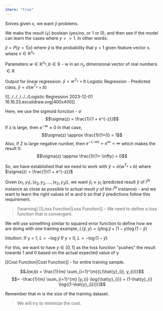 ```yaml
---
share: "true"
---
```


Solves $\text{given x, we want } \hat{y}$ problems. 

We make the result (`y`) boolean (yes/no, or 1 or 0), and then see if the model can learn the cases where $y == 1$. In other words: 

$\hat{y} = P(y=1|x)$ where $\hat{y}$ is the probability that y = 1 given feature vector x. 
where $x \in \mathbb{R}^{n_{x}}$

Parameters $w \in \mathbb{R}^{n_{x}}, b \in \mathbb{R}$ - w in an $n_{x}$ dimensional vector of real numbers $\in \mathbb{R}$ 

Output for linear regression: $\hat{y} = w^{T_{x}} + b$
Logistic Regression - 
Predicted class, $\hat{y} = \sigma({w^{T_{x}} + b})$

![[../../../../../Logistic Regression 2023-12-01 16.16.33.excalidraw.svg|400x400]] 

Here, we use the sigmoid function - $\sigma$
$$\sigma(z) = \frac{1}{1 + e^{-z}}$$$\text{If z is large, then } e^{- \infty} \approx 0$
In that case, 
$$\sigma(z) \approx \frac{1}{1+0} = 1$$
Also, if Z is large negative number, then $e^{-(- \infty)} = e^\infty = \infty$ which makes the result $0$: 
$$\sigma(z) \approx \frac{1}{1+ \infty} = 0$$


So, we have established that we need to work with $\hat{y} = \sigma({w^{T_{x}} + b})$ where $\sigma(z) = \frac{1}{1 + e^{-z}}$

$\text{Given }({x_{1}, y_{1}), (x_{2}, y_{2}, \dots, (x_{3}, y_{3}))}$, we want $\hat{y}_{i} \approx y_{i}$ (predicted result $\hat{y}$ of $i^{th}$ instance as close as possible to actual result $y$ of the $i^{th}$ instance)  - and we want to learn the right values of w and b so that $\hat{y}$ predictions follow this requirement. 

>[!warning] [[Loss Function|Loss Function]] - We need to define a loss function that is convergent. 

We will use something similar to squared error function to define how we are doing with one training example, 
$L(\hat{y}, y) = (y \log{ \hat{y}} + (1-y) \log{(1-\hat{y})}$

Intuition: 
If y = 1, $L = -\log \hat{y}$
If y = 0, $L = -\log(1-\hat{y})$

For this, we want to have $y \in [0,1]$ as the loss function "pushes" the result towards 1 and 0 based on the actual expected value of y. 

[[Cost Function|Cost Function]] - for entire training sample. 

$$J(w,b) = \frac{1}{m} \sum_{i=1}^{m}{L(\hat{y}_{i}, y_{i})}$$
$$= -\frac{1}{m} \sum_{i=1}^{m} [y_{i} \log{\hat{y}_{i}} + (1-\hat{y}_{i} \log{(1-\hat{y}_{i})})]$$

Remember that $m$ is the size of the training dataset. 

> We will try to minimize the cost. 



